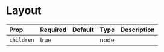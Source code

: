 Layout
======




Prop | Required | Default | Type | Description
:--- | :------- | :------ | :--- | :----------
 `children` | true |  | node | 



